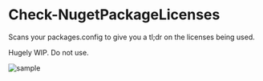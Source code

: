Check-NugetPackageLicenses
==========================

Scans your packages.config to give you a tl;dr on the licenses being used.

Hugely WIP. Do not use.

![sample](https://jabbrlive.blob.core.windows.net/jabbr-uploads/clipboard_4a4b.png)
